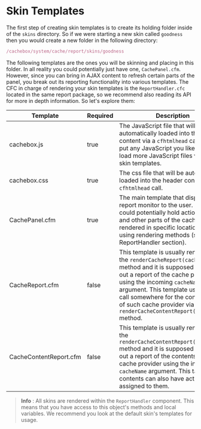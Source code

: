 # Skin Templates

The first step of creating skin templates is to create its holding folder inside of the `skins` directory. So if we were starting a new skin called `goodness` then you would create a new folder in the following directory:

```javascript
/cachebox/system/cache/report/skins/goodness
```

The following templates are the ones you will be skinning and placing in this folder. In all reality you could potentially just have one, `CachePanel.cfm`. However, since you can bring in AJAX content to refresh certain parts of the panel, you break out its reporting functionality into various templates. The CFC in charge of rendering your skin templates is the `ReportHandler.cfc` located in the same report package, so we recommend also reading its API for more in depth information. So let's explore them:

| Template               | Required | Description                                                                                                                                                                                                                                                                                                                             |
| ---------------------- | -------- | --------------------------------------------------------------------------------------------------------------------------------------------------------------------------------------------------------------------------------------------------------------------------------------------------------------------------------------- |
| cachebox.js            | true     | The JavaScript file that will be automatically loaded into the header content via a `cfhtmlhead` call. You can put any JavaScript you like here or load more JavaScript files via your skin templates.                                                                                                                                  |
| cachebox.css           | true     | The css file that will be automatically loaded into the header content via a `cfhtmlhead` call.                                                                                                                                                                                                                                         |
| CachePanel.cfm         | true     | The main template that displays the report monitor to the user. This skin could potentially hold action buttons and other parts of the cache report rendered in specific locations by using rendering methods (see ReportHandler section).                                                                                              |
| CacheReport.cfm        | false    | This template is usually rendered via the `renderCacheReport(cacheName)` method and it is supposed to render out a report of the cache provider using the incoming `cacheName` argument. This template usually has a call somewhere for the content report of such cache provider via the `renderCacheContentReport(cacheName)` method. |
| CacheContentReport.cfm | false    | This template is usually rendered via the `renderCacheContentReport(cacheName)` method and it is supposed to render out a report of the contents of the cache provider using the incoming `cacheName` argument. This table of contents can also have action buttons assigned to them.                                                   |

> **Info** : All skins are rendered within the `ReportHandler` component. This means that you have access to this object's methods and local variables. We recommend you look at the default skin's templates for usage.
